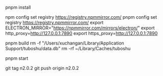 



pnpm install

npm config set registry https://registry.npmmirror.com/
pnpm config set registry https://registry.npmmirror.com/
export ELECTRON_MIRROR="https://npmmirror.com/mirrors/electron/"
export http_proxy=http://127.0.0.1:7890
export https_proxy=http://127.0.0.1:7890

<!-- rm -rf node_modules/.cache
pnpm build -->

pnpm build
rm -f "/Users/xuchangan/Library/Application Support/tuboshu/data.db"
rm -rf ~/Library/Caches/tuboshu

pnpm start


git tag n2.0.2
git push origin n2.0.2



